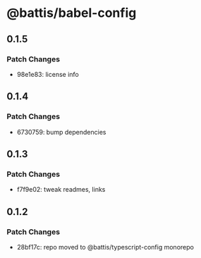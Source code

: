 # @battis/babel-config

## 0.1.5

### Patch Changes

- 98e1e83: license info

## 0.1.4

### Patch Changes

- 6730759: bump dependencies

## 0.1.3

### Patch Changes

- f7f9e02: tweak readmes, links

## 0.1.2

### Patch Changes

- 28bf17c: repo moved to @battis/typescript-config monorepo
